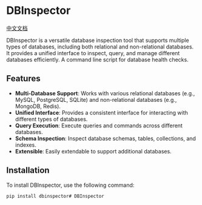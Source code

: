 
# DBInspector

[中文文档](README_zh.md)

DBInspector is a versatile database inspection tool that supports multiple types of databases, including both relational and non-relational databases. It provides a unified interface to inspect, query, and manage different databases efficiently.
A command line script for database health checks.

## Features

- **Multi-Database Support**: Works with various relational databases (e.g., MySQL, PostgreSQL, SQLite) and non-relational databases (e.g., MongoDB, Redis).
- **Unified Interface**: Provides a consistent interface for interacting with different types of databases.
- **Query Execution**: Execute queries and commands across different databases.
- **Schema Inspection**: Inspect database schemas, tables, collections, and indexes.
- **Extensible**: Easily extendable to support additional databases.

## Installation

To install DBInspector, use the following command:

```bash
pip install dbinspector# DBInspector
